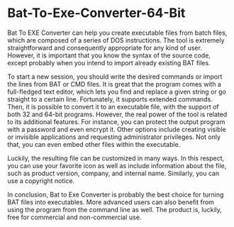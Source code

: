 # Bat-To-Exe-Converter-64-Bit
Bat To EXE Converter can help you create executable files from batch files, which are composed of a series of DOS instructions. The tool is extremely straightforward and consequently appropriate for any kind of user. However, it is important that you know the syntax of the source code, except probably when you intend to import already existing BAT files.

To start a new session, you should write the desired commands or import the lines from BAT or CMD files. It is great that the program comes with a full-fledged text editor, which lets you find and replace a given string or go straight to a certain line. Fortunately, it supports extended commands. Then, it is possible to convert it to an executable file, with the support of both 32 and 64-bit programs. However, the real power of the tool is related to its additional features. For instance, you can protect the output program with a password and even encrypt it. Other options include creating visible or invisible applications and requesting administrator privileges. Not only that, you can even embed other files within the executable.

Luckily, the resulting file can be customized in many ways. In this respect, you can use your favorite icon as well as include information about the file, such as product version, company, and internal name. Similarly, you can use a copyright notice.

In conclusion, Bat to Exe Converter is probably the best choice for turning BAT files into executables. More advanced users can also benefit from using the program from the command line as well. The product is, luckily, free for commercial and non-commercial use.
